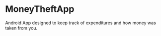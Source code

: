 # MoneyTheftApp
Android App designed to keep track of expenditures and how money was taken from you.
